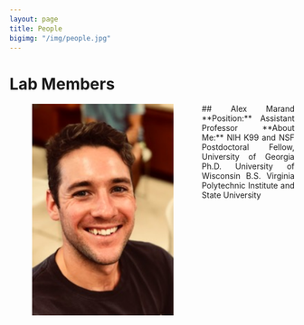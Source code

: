 ```yaml
---
layout: page
title: People
bigimg: "/img/people.jpg"
---
```


# Lab Members

<p align="justify">
<figure>
<div style="float: left; padding-right: 50px; padding-bottom: 25px">
	<img src="/img/people_photos/alex.jpg" width="250" alt="" align="left">
</div>
</figure>
</p>
<p align="justify">
## Alex Marand
**Position:** Assistant Professor
**About Me:** NIH K99 and NSF Postdoctoral Fellow, University of Georgia
Ph.D. University of Wisconsin
B.S. Virginia Polytechnic Institute and State University
